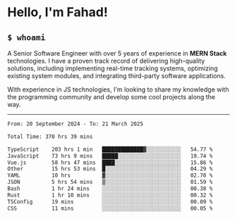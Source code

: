 <h1>Hello, I'm Fahad!</h1>

<h2><code>$ whoami</code></h2>

A Senior Software Engineer with over 5 years of experience in **MERN Stack** technologies. I have a proven track record of delivering high-quality solutions, including implementing real-time tracking systems, optimizing existing system modules, and integrating third-party software applications.

With experience in JS technologies, I'm looking to share my knowledge with the programming community and develop some cool projects along the way.

---

<!--START_SECTION:waka-->

```txt
From: 20 September 2024 - To: 21 March 2025

Total Time: 370 hrs 39 mins

TypeScript    203 hrs 1 min   █████████████▓░░░░░░░░░░░   54.77 %
JavaScript    73 hrs 9 mins   █████░░░░░░░░░░░░░░░░░░░░   19.74 %
Vue.js        58 hrs 47 mins  ████░░░░░░░░░░░░░░░░░░░░░   15.86 %
Other         15 hrs 53 mins  █░░░░░░░░░░░░░░░░░░░░░░░░   04.29 %
YAML          10 hrs          ▓░░░░░░░░░░░░░░░░░░░░░░░░   02.70 %
JSON          5 hrs 54 mins   ▒░░░░░░░░░░░░░░░░░░░░░░░░   01.59 %
Bash          1 hr 24 mins    ░░░░░░░░░░░░░░░░░░░░░░░░░   00.38 %
Rust          1 hr 10 mins    ░░░░░░░░░░░░░░░░░░░░░░░░░   00.32 %
TSConfig      19 mins         ░░░░░░░░░░░░░░░░░░░░░░░░░   00.09 %
CSS           11 mins         ░░░░░░░░░░░░░░░░░░░░░░░░░   00.05 %
```

<!--END_SECTION:waka-->

<!--
**heyFahad/heyFahad** is a ✨ _special_ ✨ repository because its `README.md` (this file) appears on your GitHub profile.

Here are some ideas to get you started:

- 🔭 I’m currently working on ...
- 🌱 I’m currently learning ...
- 👯 I’m looking to collaborate on ...
- 🤔 I’m looking for help with ...
- 💬 Ask me about ...
- 📫 How to reach me: ...
- 😄 Pronouns: ...
- ⚡ Fun fact: ...
-->
